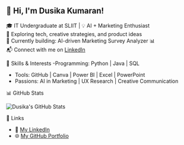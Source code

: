 ## 👋 Hi, I'm Dusika Kumaran!

🎓 IT Undergraduate at SLIIT | 💡 AI + Marketing Enthusiast  
🌱 Exploring tech, creative strategies, and product ideas  
💼 Currently building: AI-driven Marketing Survey Analyzer 📊  
📬 Connect with me on [LinkedIn](https://www.linkedin.com/in/dusika-kumaran-631279365)  



🚀 Skills & Interests
-Programming: Python | Java | SQL  
- Tools: GitHub | Canva | Power BI | Excel | PowerPoint  
- Passions: AI in Marketing | UX Research | Creative Communication  



📊 GitHub Stats

![Dusika's GitHub Stats](https://github-readme-stats.vercel.app/api?username=Dusika-Kumaran&show_icons=true&theme=tokyonight)



🔗 Links
- 🔗 [My LinkedIn](https://www.linkedin.com/in/dusika-kumaran-631279365)
- 🌐 [My GitHub Portfolio](https://github.com/Dusika-Kumaran)

